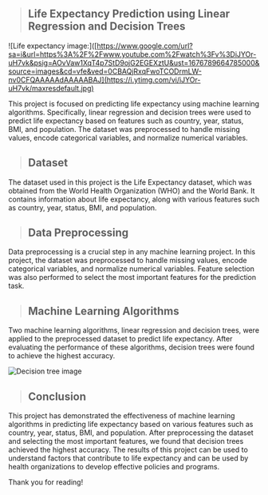
>## Life Expectancy Prediction using Linear Regression and Decision Trees
![Life expectancy image:]([https://www.google.com/url?sa=i&url=https%3A%2F%2Fwww.youtube.com%2Fwatch%3Fv%3DiJYOr-uH7vk&psig=AOvVaw1XqT4p7StD9ojG2EGEXztU&ust=1676789664785000&source=images&cd=vfe&ved=0CBAQjRxqFwoTCODrmLW-nv0CFQAAAAAdAAAAABAJ](https://i.ytimg.com/vi/iJYOr-uH7vk/maxresdefault.jpg)

This project is focused on predicting life expectancy using machine learning algorithms. Specifically, linear regression and decision trees were used to predict life expectancy based on features such as country, year, status, BMI, and population. The dataset was preprocessed to handle missing values, encode categorical variables, and normalize numerical variables.

>## Dataset
The dataset used in this project is the Life Expectancy dataset, which was obtained from the World Health Organization (WHO) and the World Bank. It contains information about life expectancy, along with various features such as country, year, status, BMI, and population.

>## Data Preprocessing
Data preprocessing is a crucial step in any machine learning project. In this project, the dataset was preprocessed to handle missing values, encode categorical variables, and normalize numerical variables. Feature selection was also performed to select the most important features for the prediction task.

>## Machine Learning Algorithms
Two machine learning algorithms, linear regression and decision trees, were applied to the preprocessed dataset to predict life expectancy. After evaluating the performance of these algorithms, decision trees were found to achieve the highest accuracy.

![Decision tree image](https://cdn.pixabay.com/photo/2017/08/09/10/07/tree-2612149_960_720.jpg)

>## Conclusion
This project has demonstrated the effectiveness of machine learning algorithms in predicting life expectancy based on various features such as country, year, status, BMI, and population. After preprocessing the dataset and selecting the most important features, we found that decision trees achieved the highest accuracy. The results of this project can be used to understand factors that contribute to life expectancy and can be used by health organizations to develop effective policies and programs.

Thank you for reading!
